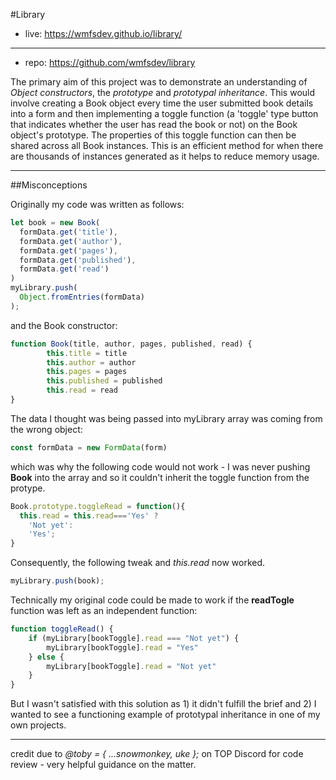 #Library

+ live: https://wmfsdev.github.io/library/
___
+ repo: https://github.com/wmfsdev/library

The primary aim of this project was to demonstrate an understanding of *Object constructors*, the *prototype* and *prototypal inheritance*. This would involve creating a Book object every time the user submitted book details into a form and then implementing a toggle function (a 'toggle' type button that indicates whether the user has read the book or not) on the Book object's prototype. The properties of this toggle function can then be shared across all Book instances. This is an efficient method for when there are thousands of instances generated as it helps to reduce memory usage.
____

##Misconceptions

Originally my code was written as follows:

```js
let book = new Book(
  formData.get('title'), 
  formData.get('author'),
  formData.get('pages'),
  formData.get('published'),
  formData.get('read')
)
myLibrary.push(
  Object.fromEntries(formData)
);
```

and the Book constructor:

```js
function Book(title, author, pages, published, read) {
        this.title = title
        this.author = author
        this.pages = pages
        this.published = published
        this.read = read
}
```

The data I thought was being passed into myLibrary array was coming from the wrong object:

```js
const formData = new FormData(form)
```

which was why the following code would not work - I was never pushing **Book** into the array and so it couldn't inherit the toggle function from the protype.

```js
Book.prototype.toggleRead = function(){
  this.read = this.read==='Yes' ?
    'Not yet':
    'Yes';
}
```

Consequently, the following tweak and *this.read* now worked.

```js
myLibrary.push(book);
```

Technically my original code could be made to work if the **readTogle** function was left as an independent function:

```js
function toggleRead() {
    if (myLibrary[bookToggle].read === "Not yet") {
        myLibrary[bookToggle].read = "Yes"
    } else {
        myLibrary[bookToggle].read = "Not yet"
    }
}
```

But I wasn't satisfied with this solution as 1) it didn't fulfill the brief and 2) I wanted to see a functioning example of prototypal inheritance in one of my own projects.
___

credit due to *@toby = { ...snowmonkey, uke };* on TOP Discord for code review - very helpful guidance on the matter.